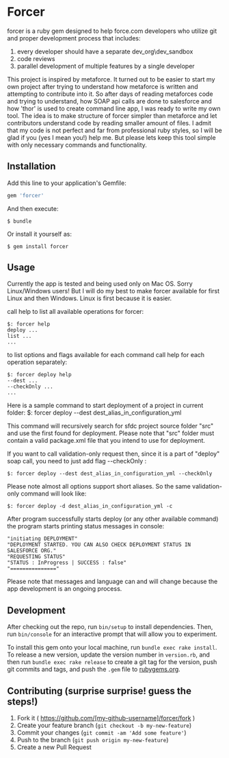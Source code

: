 # Forcer
forcer is a ruby gem designed to help force.com developers who utilize git and proper development process that includes:

1. every developer should have a separate dev_org\dev_sandbox
2. code reviews
3. parallel development of multiple features by a single developer

This project is inspired by metaforce. It turned out to be easier to start my own project after trying to understand how metaforce
is written and attempting to contribute into it. So after days of reading metaforces code and trying to understand, how
SOAP api calls are done to salesforce and how 'thor' is used to create command line app, I was ready to write my own tool.
The idea is to make structure of forcer simpler than metaforce and let contributors understand code by reading smaller amount
of files. I admit that my code is not perfect and far from professional ruby styles, so I will be glad if you (yes I mean you!)
help me. But please lets keep this tool simple with only necessary commands and functionality.


## Installation

Add this line to your application's Gemfile:

```ruby
gem 'forcer'
```

And then execute:

    $ bundle

Or install it yourself as:

    $ gem install forcer

## Usage

Currently the app is tested and being used only on Mac OS. Sorry Linux/Windows users! But I will do my best to make
forcer available for first Linux and then Windows. Linux is first because it is easier.

call help to list all available operations for forcer:

    $: forcer help
    deploy ...
    list ...
    ...

to list options and flags available for each command call help for each operation separately:

    $: forcer deploy help
    --dest ...
    --checkOnly ...
    ...


Here is a sample command to start deployment of a project in current folder:
    $: forcer deploy --dest dest_alias_in_configuration_yml

This command will recursively search for sfdc project source folder "src" and use the first found for deployment.
Please note that "src" folder must contain a valid package.xml file that you intend to use for deployment.

If you want to call validation-only request then, since it is a part of "deploy" soap call, you need to just add flag --checkOnly :

    $: forcer deploy --dest dest_alias_in_configuration_yml --checkOnly


Please note almost all options support short aliases. So the same validation-only command will look like:

    $: forcer deploy -d dest_alias_in_configuration_yml -c


After program successfully starts deploy (or any other available command) the program starts printing status messages in console:

    "initiating DEPLOYMENT"
    "DEPLOYMENT STARTED. YOU CAN ALSO CHECK DEPLOYMENT STATUS IN SALESFORCE ORG."
    "REQUESTING STATUS"
    "STATUS : InProgress | SUCCESS : false"
    "==============="

Please note that messages and language can and will change because the app development is an ongoing process.


## Development

After checking out the repo, run `bin/setup` to install dependencies. Then, run `bin/console` for an interactive prompt that will allow you to experiment.

To install this gem onto your local machine, run `bundle exec rake install`. To release a new version, update the version number in `version.rb`, and then run `bundle exec rake release` to create a git tag for the version, push git commits and tags, and push the `.gem` file to [rubygems.org](https://rubygems.org).

## Contributing (surprise surprise! guess the steps!)

1. Fork it ( https://github.com/[my-github-username]/forcer/fork )
2. Create your feature branch (`git checkout -b my-new-feature`)
3. Commit your changes (`git commit -am 'Add some feature'`)
4. Push to the branch (`git push origin my-new-feature`)
5. Create a new Pull Request
